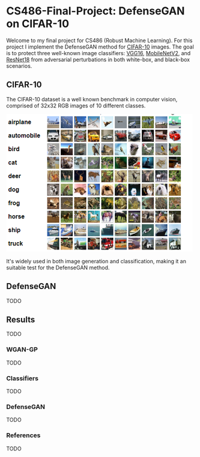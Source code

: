# **CS486-Final-Project: DefenseGAN on CIFAR-10**

Welcome to my final project for CS486 (Robust Machine Learning). For this project I implement the DefenseGAN method for [CIFAR-10](https://www.cs.toronto.edu/~kriz/cifar.html) images. The goal is to protect three well-known image classifiers: [VGG16](https://arxiv.org/abs/1409.1556), [MobileNetV2](https://arxiv.org/abs/1801.04381), and [ResNet18](https://arxiv.org/abs/1512.03385) from adversarial perturbations in both white-box, and black-box scenarios. 



## **CIFAR-10** 

The CIFAR-10 dataset is a well known benchmark in computer vision, comprised of 32x32 RGB images of 10 different classes. 

![cifar-10 thumbnails](notebook_media/CIFAR10.png)

It's widely used in both image generation and classification, making it an suitable test for the DefenseGAN method.

## **DefenseGAN**

TODO


## **Results** 

TODO

### **WGAN-GP**

TODO

### **Classifiers**

TODO

### **DefenseGAN**

TODO

### **References**

TODO